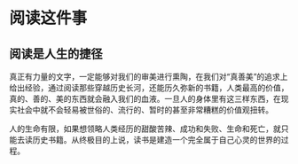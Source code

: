 # 阅读这件事

## 阅读是人生的捷径

真正有力量的文字，一定能够对我们的审美进行熏陶，在我们对“真善美”的追求上给出经验，通过阅读那些穿越历史长河，还能历久弥新的书籍，人类最高的价值，真的、善的、美的东西就会融入我们的血液。一旦人的身体里有这三样东西，在现实社会中就不会轻易被世俗的、流行的、暂时的甚至非常糟糕的价值观扭转。

人的生命有限，如果想领略人类经历的甜酸苦辣、成功和失败、生命和死亡，就只能去读历史书籍。从终极目的上说，读书是建造一个完全属于自己心灵的世界的过程。
